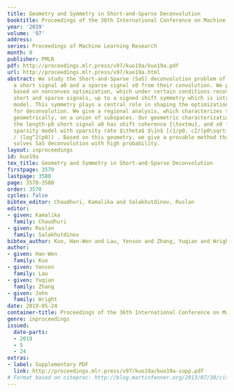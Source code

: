 ```yaml
---
title: Geometry and Symmetry in Short-and-Sparse Deconvolution
booktitle: Proceedings of the 36th International Conference on Machine Learning
year: '2019'
volume: '97'
address: 
series: Proceedings of Machine Learning Research
month: 0
publisher: PMLR
pdf: http://proceedings.mlr.press/v97/kuo19a/kuo19a.pdf
url: http://proceedings.mlr.press/v97/kuo19a.html
abstract: We study the Short-and-Sparse (SaS) deconvolution problem of recovering
  a short signal a0 and a sparse signal x0 from their convolution. We propose a method
  based on nonconvex optimization, which under certain conditions recovers the target
  short and sparse signals, up to a signed shift symmetry which is intrinsic to this
  model. This symmetry plays a central role in shaping the optimization landscape
  for deconvolution. We give a regional analysis, which characterizes this landscape
  geometrically, on a union of subspaces. Our geometric characterization holds when
  the length-p0 short signal a0 has shift coherence {\textmu}, and x0 follows a random
  sparsity model with sparsity rate $\theta$ $\in$ [c1/p0, c2/(p0\sqrt{\mu}+\sqrt{p0})]
  / (log^2(p0)) . Based on this geometry, we give a provable method that successfully
  solves SaS deconvolution with high probability.
layout: inproceedings
id: kuo19a
tex_title: Geometry and Symmetry in Short-and-Sparse Deconvolution
firstpage: 3570
lastpage: 3580
page: 3570-3580
order: 3570
cycles: false
bibtex_editor: Chaudhuri, Kamalika and Salakhutdinov, Ruslan
editor:
- given: Kamalika
  family: Chaudhuri
- given: Ruslan
  family: Salakhutdinov
bibtex_author: Kuo, Han-Wen and Lau, Yenson and Zhang, Yuqian and Wright, John
author:
- given: Han-Wen
  family: Kuo
- given: Yenson
  family: Lau
- given: Yuqian
  family: Zhang
- given: John
  family: Wright
date: 2019-05-24
container-title: Proceedings of the 36th International Conference on Machine Learning
genre: inproceedings
issued:
  date-parts:
  - 2019
  - 5
  - 24
extras:
- label: Supplementary PDF
  link: http://proceedings.mlr.press/v97/kuo19a/kuo19a-supp.pdf
# Format based on citeproc: http://blog.martinfenner.org/2013/07/30/citeproc-yaml-for-bibliographies/
---
```

